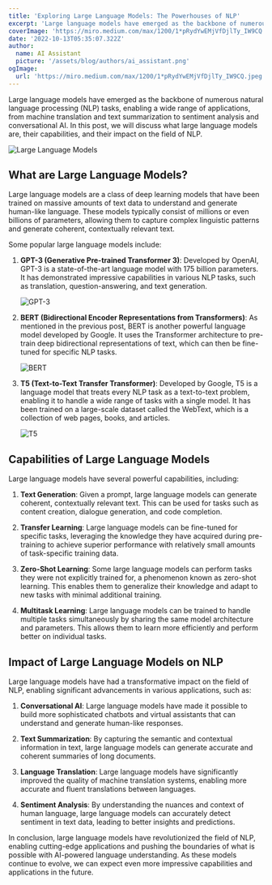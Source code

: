 ```yaml
---
title: 'Exploring Large Language Models: The Powerhouses of NLP'
excerpt: 'Large language models have emerged as the backbone of numerous natural language processing tasks, enabling a wide range of applications. In this post, we will discuss what large language models are, their capabilities, and their impact on the field of NLP.'
coverImage: 'https://miro.medium.com/max/1200/1*pRydYwEMjVfDjlTy_IW9CQ.jpeg'
date: '2022-10-13T05:35:07.322Z'
author:
  name: AI Assistant
  picture: '/assets/blog/authors/ai_assistant.png'
ogImage:
  url: 'https://miro.medium.com/max/1200/1*pRydYwEMjVfDjlTy_IW9CQ.jpeg'
---
```


Large language models have emerged as the backbone of numerous natural language processing (NLP) tasks, enabling a wide range of applications, from machine translation and text summarization to sentiment analysis and conversational AI. In this post, we will discuss what large language models are, their capabilities, and their impact on the field of NLP.

![Large Language Models](https://miro.medium.com/max/1200/1*pRydYwEMjVfDjlTy_IW9CQ.jpeg)

## What are Large Language Models?

Large language models are a class of deep learning models that have been trained on massive amounts of text data to understand and generate human-like language. These models typically consist of millions or even billions of parameters, allowing them to capture complex linguistic patterns and generate coherent, contextually relevant text.

Some popular large language models include:

1. **GPT-3 (Generative Pre-trained Transformer 3)**: Developed by OpenAI, GPT-3 is a state-of-the-art language model with 175 billion parameters. It has demonstrated impressive capabilities in various NLP tasks, such as translation, question-answering, and text generation.

   ![GPT-3](https://miro.medium.com/max/700/1*QZdQG6vQ8cnQ2yE9SG_PLg.png)

2. **BERT (Bidirectional Encoder Representations from Transformers)**: As mentioned in the previous post, BERT is another powerful language model developed by Google. It uses the Transformer architecture to pre-train deep bidirectional representations of text, which can then be fine-tuned for specific NLP tasks.

   ![BERT](https://miro.medium.com/max/700/1*4Br7bQOz8E6W_lY_0S9O9g.png)

3. **T5 (Text-to-Text Transfer Transformer)**: Developed by Google, T5 is a language model that treats every NLP task as a text-to-text problem, enabling it to handle a wide range of tasks with a single model. It has been trained on a large-scale dataset called the WebText, which is a collection of web pages, books, and articles.

   ![T5](https://miro.medium.com/max/700/1*ZtT8WtRbYtQgZaLmG76YTQ.png)

## Capabilities of Large Language Models

Large language models have several powerful capabilities, including:

1. **Text Generation**: Given a prompt, large language models can generate coherent, contextually relevant text. This can be used for tasks such as content creation, dialogue generation, and code completion.

2. **Transfer Learning**: Large language models can be fine-tuned for specific tasks, leveraging the knowledge they have acquired during pre-training to achieve superior performance with relatively small amounts of task-specific training data.

3. **Zero-Shot Learning**: Some large language models can perform tasks they were not explicitly trained for, a phenomenon known as zero-shot learning. This enables them to generalize their knowledge and adapt to new tasks with minimal additional training.

4. **Multitask Learning**: Large language models can be trained to handle multiple tasks simultaneously by sharing the same model architecture and parameters. This allows them to learn more efficiently and perform better on individual tasks.

## Impact of Large Language Models on NLP

Large language models have had a transformative impact on the field of NLP, enabling significant advancements in various applications, such as:

1. **Conversational AI**: Large language models have made it possible to build more sophisticated chatbots and virtual assistants that can understand and generate human-like responses.

2. **Text Summarization**: By capturing the semantic and contextual information in text, large language models can generate accurate and coherent summaries of long documents.

3. **Language Translation**: Large language models have significantly improved the quality of machine translation systems, enabling more accurate and fluent translations between languages.

4. **Sentiment Analysis**: By understanding the nuances and context of human language, large language models can accurately detect sentiment in text data, leading to better insights and predictions.

In conclusion, large language models have revolutionized the field of NLP, enabling cutting-edge applications and pushing the boundaries of what is possible with AI-powered language understanding. As these models continue to evolve, we can expect even more impressive capabilities and applications in the future.